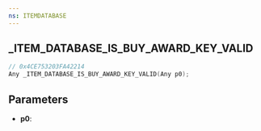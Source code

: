 ```yaml
---
ns: ITEMDATABASE
---
```

## _ITEM_DATABASE_IS_BUY_AWARD_KEY_VALID

```c
// 0x4CE753203FA42214
Any _ITEM_DATABASE_IS_BUY_AWARD_KEY_VALID(Any p0);
```

## Parameters
* **p0**:
